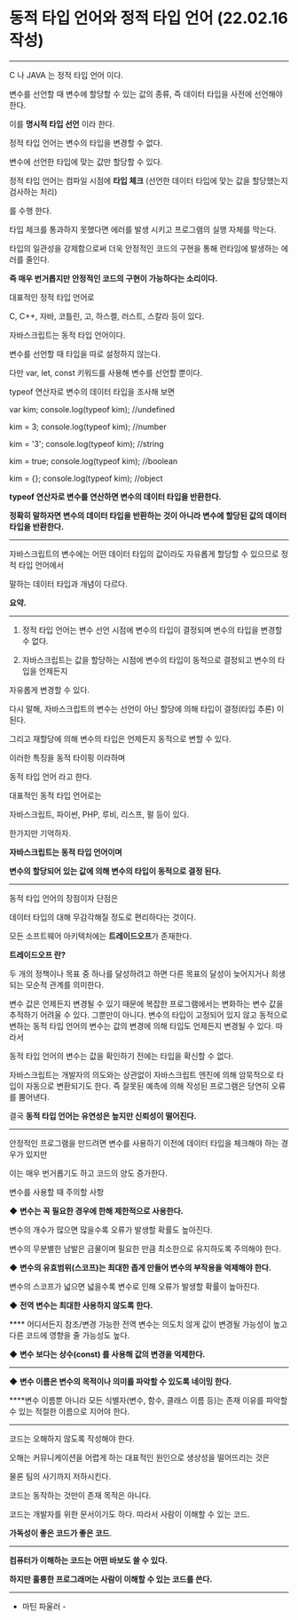 # **동적 타입 언어와 정적 타입 언어 (22.02.16 작성)**

****

C 나 JAVA 는 정적 타입 언어 이다.

변수를 선언할 때 변수에 할당할 수 있는 값의 종류, 즉 데이터 타입을 사전에 선언해야 한다.

이를 **명시적 타입 선언** 이라 한다.

정적 타입 언어는 변수의 타입을 변경할 수 없다.

변수에 선언한 타입에 맞는 값만 할당할 수 있다.

정적 타입 언어는 컴파일 시점에 **타입 체크** (선언한 데이터 타입에 맞는 값을 할당했는지 검사하는 처리)

를 수행 한다.

타입 체크를 통과하지 못했다면 에러를 발생 시키고 프로그램의 실행 자체를 막는다.

타입의 일관성을 강제함으로써 더욱 안정적인 코드의 구현을 통해 런타임에 발생하는 에러를 줄인다.

**즉 매우 번거롭지만 안정적인 코드의 구현이 가능하다는 소리이다.**

대표적인 정적 타입 언어로

C, C++, 자바, 코틀린, 고, 하스켈, 러스트, 스칼라 등이 있다.

자바스크립트는 동적 타입 언어이다.

변수를 선언할 때 타입을 따로 설정하지 않는다.

다만 var, let, const 키워드를 사용해 변수를 선언할 뿐이다.

typeof 연산자로 변수의 데이터 타입을 조사해 보면

var kim;
console.log(typeof kim); //undefined

kim = 3;
console.log(typeof kim); //number

kim = '3';
console.log(typeof kim); //string

kim = true;
console.log(typeof kim); //boolean

kim = {};
console.log(typeof kim); //object

**typeof 연산자로 변수를 연산하면 변수의 데이터 타입을 반환한다.**

**정확히 말하자면 변수의 데이터 타입을 반환하는 것이 아니라 변수에 할당된 값의 데이터 타입을 반환한다.**

****

자바스크립트의 변수에는 어떤 데이터 타입의 값이라도 자유롭게 할당할 수 있으므로 정적 타입 언어에서

말하는 데이터 타입과 개념이 다르다.

**요약.**

****

1. 정적 타입 언어는 변수 선언 시점에 변수의 타입이 결정되며 변수의 타입을 변경할 수 없다.

2. 자바스크립트는 값을 할당하는 시점에 변수의 타입이 동적으로 결정되고 변수의 타입을 언제든지

자유롭게 변경할 수 있다.

다시 말해, 자바스크립트의 변수는 선언이 아닌 할당에 의해 타입이 결정(타입 추론) 이 된다.

그리고 재할당에 의해 변수의 타입은 언제든지 동적으로 변할 수 있다.

이러한 특징을 동적 타이핑 이라하며

동적 타입 언어 라고 한다.

대표적인 동적 타입 언어로는

자바스크립트, 파이썬, PHP, 루비, 리스프, 펄 등이 있다.

한가지만 기억하자.

**자바스크립트는 동적 타입 언어이며**

**변수의 할당되어 있는 값에 의해 변수의 타입이 동적으로 결정 된다.**

****

동적 타입 언어의 장점이자 단점은

데이터 타입의 대해 무감각해질 정도로 편리하다는 것이다.

모든 소프트웨어 아키텍처에는 **트레이드오프**가 존재한다.

**트레이드오프 란?**

두 개의 정책이나 목표 중 하나를 달성하려고 하면 다른 목표의 달성이 늦어지거나 희생되는 모순적 관계를 의미한다.

변수 값은 언제든지 변경될 수 있기 때문에 복잡한 프로그램에서는 변화하는 변수 값을 추적하기 어려울 수 있다. 그뿐만이 아니다. 변수의 타입이 고정되어 있지 않고 동적으로 변하는 동적 타입 언어의 변수는 값의 변경에 의해 타입도 언제든지 변경될 수 있다. 따라서

동적 타입 언어의 변수는 값을 확인하기 전에는 타입을 확신할 수 없다.

자바스크립트는 개발자의 의도와는 상관없이 자바스크립트 엔진에 의해 암묵적으로 타입이 자동으로 변환되기도 한다. 즉 잘못된 예측에 의해 작성된 프로그램은 당연히 오류를 뿜어낸다.

결국 **동적 타입 언어는 유연성은 높지만 신뢰성이 떨어진다.**

****

안정적인 프로그램을 만드려면 변수를 사용하기 이전에 데이터 타입을 체크해야 하는 경우가 있지만

이는 매우 번거롭기도 하고 코드의 양도 증가한다.

변수를 사용할 때 주의할 사항

◆ **변수는 꼭 필요한 경우에 한해 제한적으로 사용한다.**

변수의 개수가 많으면 많을수록 오류가 발생할 확률도 높아진다.

변수의 무분별한 남발은 금물이며 필요한 만큼 최소한으로 유지하도록 주의해야 한다.

◆ **변수의 유효범위(스코프)는 최대한 좁게 만들어 변수의 부작용을 억제해야 한다.**

변수의 스코프가 넓으면 넓을수록 변수로 인해 오류가 발생할 확률이 높아진다.

◆ **전역 변수는 최대한 사용하지 않도록 한다.**

**** 어디서든지 참조/변경 가능한 전역 변수는 의도치 않게 값이 변경될 가능성이 높고 다른 코드에 영향을 줄 가능성도 높다.

◆ **변수 보다는  상수(const) 를 사용해 값의 변경을 억제한다.**

****

◆ **변수 이름은 변수의 목적이나 의미를 파악할 수 있도록 네이밍 한다.**

****변수 이름뿐 아니라 모든 식별자(변수, 함수, 클래스 이름 등)는 존재 이유를 파악할 수 있는 적절한 이름으로 지어야 한다.

---

코드는 오해하지 않도록 작성해야 한다.

오해는 커뮤니케이션을 어렵게 하는 대표적인 원인으로 생상성을 떨어뜨리는 것은

물론 팀의 사기까지 저하시킨다.

코드는 동작하는 것만이 존재 목적은 아니다.

코드는 개발자를 위한 문서이기도 하다. 따라서 사람이 이해할 수 있는 코드.

**가독성이 좋은 코드가 좋은 코드**.

---

**컴퓨터가 이해하는 코드는 어떤 바보도 쓸 수 있다.**

**하지만 훌륭한 프로그래머는 사람이 이해할 수 있는 코드를 쓴다.**

****

- 마틴 파울러 -